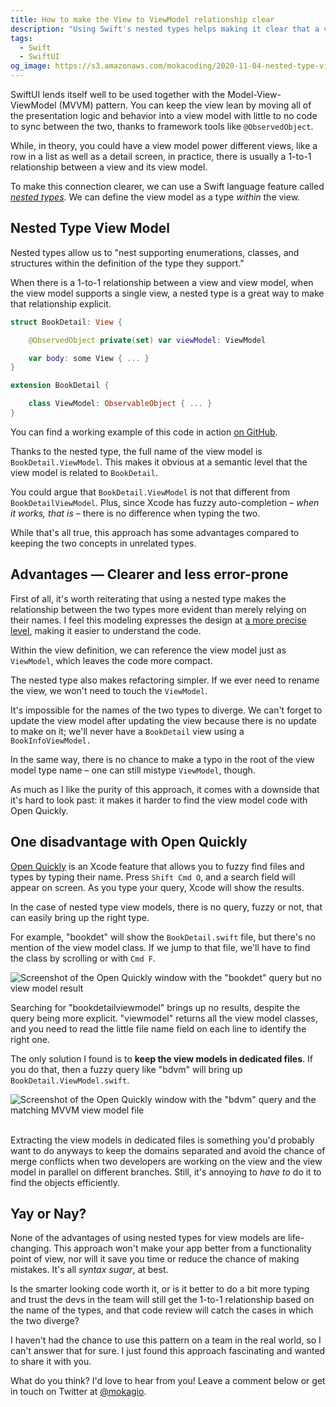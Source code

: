 ```yaml
---
title: How to make the View to ViewModel relationship clear
description: "Using Swift's nested types helps making it clear that a view model belongs to a view."
tags:
  - Swift
  - SwiftUI
og_image: https://s3.amazonaws.com/mokacoding/2020-11-04-nested-type-view-model.jpg
---
```


SwiftUI lends itself well to be used together with the Model-View-ViewModel (MVVM) pattern.
You can keep the view lean by moving all of the presentation logic and behavior into a view model with little to no code to sync between the two, thanks to framework tools like `@ObservedObject`.

While, in theory, you could have a view model power different views, like a row in a list as well as a detail screen, in practice, there is usually a 1-to-1 relationship between a view and its view model.

To make this connection clearer, we can use a Swift language feature called [_nested types_](https://docs.swift.org/swift-book/LanguageGuide/NestedTypes.html).
We can define the view model as a type _within_ the view.

## Nested Type View Model

Nested types allow us to "nest supporting enumerations, classes, and structures within the definition of the type they support."

When there is a 1-to-1 relationship between a view and view model, when the view model supports a single view, a nested type is a great way to make that relationship explicit.

```swift
struct BookDetail: View {

    @ObservedObject private(set) var viewModel: ViewModel

    var body: some View { ... }
}

extension BookDetail {

    class ViewModel: ObservableObject { ... }
}
```

You can find a working example of this code in action [on GitHub](https://github.com/mokagio/ReadingList).

Thanks to the nested type, the full name of the view model is `BookDetail.ViewModel`.
This makes it obvious at a semantic level that the view model is related to `BookDetail`.

You could argue that `BookDetail.ViewModel` is not that different from `BookDetailViewModel`.
Plus, since Xcode has fuzzy auto-completion – _when it works, that is_ – there is no difference when typing the two.

While that's all true, this approach has some advantages compared to keeping the two concepts in unrelated types.

## Advantages — Clearer and less error-prone

First of all, it's worth reiterating that using a nested type makes the relationship between the two types more evident than merely relying on their names.
I feel this modeling expresses the design at [a more precise level](https://mokacoding.com/blog/pipe-wrench/), making it easier to understand the code.

Within the view definition, we can reference the view model just as `ViewModel`, which leaves the code more compact.

The nested type also makes refactoring simpler.
If we ever need to rename the view, we won't need to touch the `ViewModel`.

It's impossible for the names of the two types to diverge.
We can't forget to update the view model after updating the view because there is no update to make on it; we'll never have a `BookDetail` view using a `BookInfoViewModel.`

In the same way, there is no chance to make a typo in the root of the view model type name – one can still mistype `ViewModel`, though.

As much as I like the purity of this approach, it comes with a downside that it's hard to look past: it makes it harder to find the view model code with Open Quickly.

## One disadvantage with Open Quickly

[Open Quickly](http://xcodetips.com/tips/shift-cmd-o-open-quickly.html) is an Xcode feature that allows you to fuzzy find files and types by typing their name.
Press `Shift Cmd O`, and a search field will appear on screen.
As you type your query, Xcode will show the results.

In the case of nested type view models, there is no query, fuzzy or not, that can easily bring up the right type.

For example, "bookdet" will show the `BookDetail.swift` file, but there's no mention of the view model class.
If we jump to that file, we'll have to find the class by scrolling or with `Cmd F`.

![Screenshot of the Open Quickly window with the "bookdet" query but no view model result](https://s3.amazonaws.com/mokacoding/2020-11-04-bookdet.png)

Searching for "bookdetailviewmodel" brings up no results, despite the query being more explicit.
"viewmodel" returns all the view model classes, and you need to read the little file name field on each line to identify the right one.

The only solution I found is to **keep the view models in dedicated files**.
If you do that, then a fuzzy query like "bdvm" will bring up `BookDetail.ViewModel.swift`.

![Screenshot of the Open Quickly window with the "bdvm" query and the matching MVVM view model file](https://s3.amazonaws.com/mokacoding/2020-11-04-bdvm-working.png)
<br>
<br>

Extracting the view models in dedicated files is something you'd probably want to do anyways to keep the domains separated and avoid the chance of merge conflicts when two developers are working on the view and the view model in parallel on different branches.
Still, it's annoying to _have to_ do it to find the objects efficiently.

## Yay or Nay?

None of the advantages of using nested types for view models are life-changing.
This approach won't make your app better from a functionality point of view, nor will it save you time or reduce the chance of making mistakes.
It's all _syntax sugar_, at best.

Is the smarter looking code worth it, or is it better to do a bit more typing and trust the devs in the team will still get the 1-to-1 relationship based on the name of the types, and that code review will catch the cases in which the two diverge?

I haven't had the chance to use this pattern on a team in the real world, so I can't answer that for sure.
I just found this approach fascinating and wanted to share it with you.

What do you think?
I'd love to hear from you!
Leave a comment below or get in touch on Twitter at [@mokagio](https://twitter.com/mokagio).
